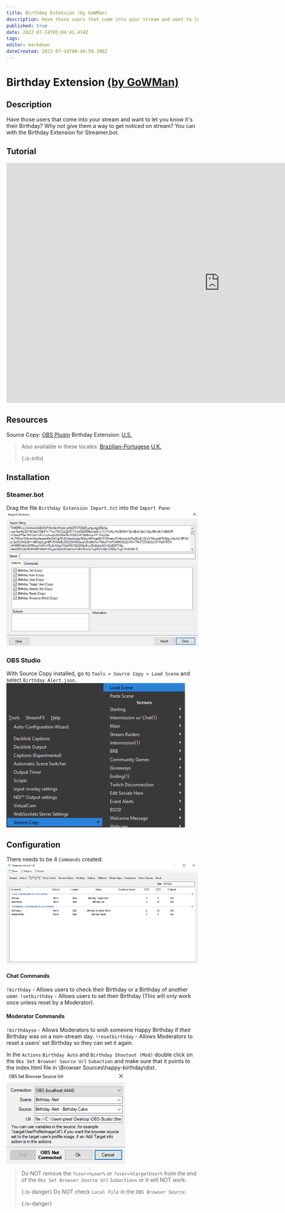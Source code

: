 ```yaml
---
title: Birthday Extension (by GoWMan)
description: Have those users that come into your stream and want to let you know it's their Birthday?  Why not give them a way to get noticed on stream?  You can with the Birthday Extension for Streamer.bot.
published: true
date: 2022-07-24T05:04:41.474Z
tags: 
editor: markdown
dateCreated: 2022-07-24T00:49:59.396Z
---
```


# Birthday Extension [(by GoWMan)](https://www.twitch.tv/gowman)

## Description
Have those users that come into your stream and want to let you know it's their Birthday?  Why not give them a way to get noticed on stream?  You can with the Birthday Extension for Streamer.bot.
## Tutorial
<iframe width="1120" height="630" src="https://www.youtube.com/embed/aFEKQJjMpV8" title="YouTube video player" frameborder="0" allow="accelerometer; autoplay; clipboard-write; encrypted-media; gyroscope; picture-in-picture" allowfullscreen></iframe>

## Resources
Source Copy:  [OBS Plugin](https://obsproject.com/forum/resources/source-copy.1261/) Birthday Extension:  [U.S.](/overlays/birthday-extension/files/birthday.rar)
> Also available in these locales: [Brazilian-Portugese](/overlays/birthday-extension/files/birthdaybz-pt.rar) [U.K.](/overlays/birthday-extension/files/birthdayuk.rar) 
> 
> {.is-info}

## Installation

### Steamer.bot
Drag the file `Birthday Extension Import.txt` into the `Import Pane`: ![birthday-extension-import](/overlays/birthday-extension/images/birthday-extension-import.png)

### OBS Studio
With Source Copy installed, go to `Tools > Source Copy > Load Scene` and select `Birthday Alert.json`. ![birthday-extension-source-copy](/overlays/birthday-extension/images/birthday-extension-source-copy.png)

## Configuration
There needs to be 4 `Commands` created: ![birthday-extension-commands](/overlays/birthday-extension/images/birthday-extension-commands.png)
#### Chat Commands
`!birthday` - Allows users to check their Birthday or a Birthday of another user. `!setbirthday` - Allows users to set their Birthday (This will only work once unless reset by a Moderator).
#### Moderator Commands
`!birthdayso` - Allows Moderators to wish someone Happy Birthday if their Birthday was on a non-stream day. `!resetbirthday` - Allows Moderators to reset a users' set Birthday so they can set it again.

In the `Actions` `Birthday Auto` and `Birthday Shoutout (Mod)` double click on the `Obs Set Browser Source Url` `Subaction` and make sure that it points to the index.html file in \Browser Sources\happy-birthday\dist. ![birthday-extension-set-browser-source-url](/overlays/birthday-extension/images/birthday-extension-set-browser-source-url.png)
> Do NOT remove the `?user=%user%` or `?user=%targetUser%` from the end of the `Obs Set Browser Source Url` `Subactions` or it will NOT work. 
> 
> {.is-danger}
> Do NOT check `Local File` in the `OBS Browser Source`. 
> 
> {.is-danger}
